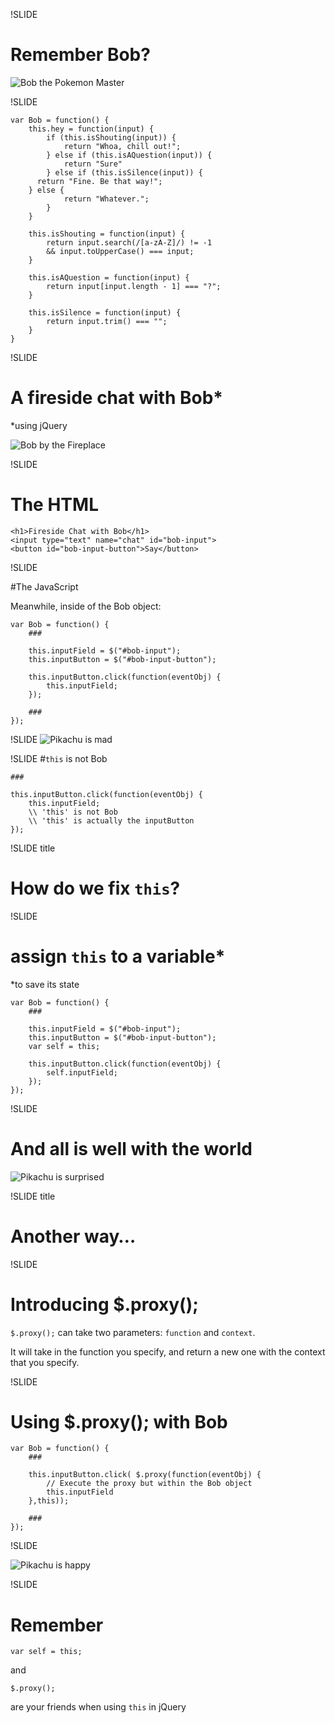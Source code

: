!SLIDE

# Remember Bob?

![Bob the Pokemon Master](/images/pokemon-bob.jpg)

!SLIDE

```
var Bob = function() {
	this.hey = function(input) {
		if (this.isShouting(input)) {
			return "Whoa, chill out!";
		} else if (this.isAQuestion(input)) {
			return "Sure"
		} else if (this.isSilence(input)) {
      return "Fine. Be that way!";
    } else {
			return "Whatever.";
		}
	}

	this.isShouting = function(input) {
		return input.search(/[a-zA-Z]/) != -1 
		&& input.toUpperCase() === input;
	}

	this.isAQuestion = function(input) {
		return input[input.length - 1] === "?";
	}

	this.isSilence = function(input) {
		return input.trim() === "";
	}
}
```

!SLIDE

# A fireside chat with Bob*
*using jQuery

![Bob by the Fireplace](/images/bob-fireplace.jpg)

!SLIDE 

# The HTML

```
<h1>Fireside Chat with Bob</h1>
<input type="text" name="chat" id="bob-input">
<button id="bob-input-button">Say</button>

```

!SLIDE

#The JavaScript

Meanwhile, inside of the Bob object:

```
var Bob = function() {
	###

	this.inputField = $("#bob-input");
	this.inputButton = $("#bob-input-button");

	this.inputButton.click(function(eventObj) {
		this.inputField;
	});
	
	###
});
```

!SLIDE
![Pikachu is mad](/images/mad-pikachu.png)


!SLIDE
#`this` is not Bob

```
###

this.inputButton.click(function(eventObj) {
	this.inputField;
	\\ 'this' is not Bob
	\\ 'this' is actually the inputButton
});

```

!SLIDE title

# How do we fix `this`?

!SLIDE

# assign `this` to a variable* 
*to save its state

```
var Bob = function() {
	###
	
	this.inputField = $("#bob-input");
	this.inputButton = $("#bob-input-button");
	var self = this;

	this.inputButton.click(function(eventObj) {
		self.inputField;
	});
});
```

!SLIDE 
# And all is well with the world

![Pikachu is surprised](/images/suprised-pikachu.gif)

!SLIDE title

# Another way…

!SLIDE

# Introducing $.proxy();

`$.proxy();` can take two parameters: `function` and `context`.

It will take in the function you specify, and return a new one with the context that you specify.

!SLIDE

# Using $.proxy(); with Bob

```
var Bob = function() {
	###

	this.inputButton.click( $.proxy(function(eventObj) {
		// Execute the proxy but within the Bob object
		this.inputField
	},this));
	
	###
});
```

!SLIDE

![Pikachu is happy](/images/happy-pikachu.png)
	
!SLIDE

# Remember

`var self = this;`

and

`$.proxy();`

are your friends when using `this` in jQuery
